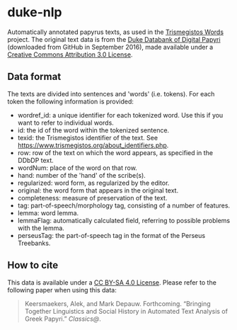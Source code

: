 # duke-nlp
Automatically annotated papyrus texts, as used in the [Trismegistos Words](https://www.trismegistos.org/words) project. The original text data is from the [Duke Databank of Digital Papyri](https://github.com/papyri/idp.data) (downloaded from GitHub in September 2016), made available under a [Creative Commons Attribution 3.0 License](https://creativecommons.org/licenses/by/3.0/).

## Data format
The texts are divided into sentences and 'words' (i.e. tokens). For each token the following information is provided:
* wordref_id: a unique identifier for each tokenized word. Use this if you want to refer to individual words.
* id: the id of the word within the tokenized sentence.
* texid: the Trismegistos identifier of the text. See https://www.trismegistos.org/about_identifiers.php.
* row: row of the text on which the word appears, as specified in the DDbDP text.
* wordNum: place of the word on that row.
* hand: number of the 'hand' of the scribe(s).
* regularized: word form, as regularized by the editor.
* original: the word form that appears in the original text.
* completeness: measure of preservation of the text.
* tag: part-of-speech/morphology tag, consisting of a number of features.
* lemma: word lemma.
* lemmaFlag: automatically calculated field, referring to possible problems with the lemma.
* perseusTag: the part-of-speech tag in the format of the Perseus Treebanks.

## How to cite
This data is available under a [CC BY-SA 4.0 License](https://creativecommons.org/licenses/by-sa/4.0/). Please refer to the following paper when using this data:
> Keersmaekers, Alek, and Mark Depauw. Forthcoming. “Bringing Together Linguistics and Social History in Automated Text Analysis of Greek Papyri.” *Classics@*.
